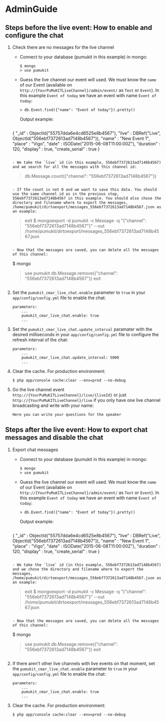 AdminGuide
==========

Steps before the live event: How to enable and configure the chat
-----------------------------------------------------------------

1. Check there are no messages for the live channel

   - Connect to your database (pumukit in this example) in mongo:

     ```
     $ mongo
     > use pumukit
     ```

   - Guess the live channel our event will used. We must know the `name` of our Event (available on `http://{YourPuMuKITLiveChannel}/admin/event/` as `Text` or `Event`). In this example `Event of today` we have an event with name `Event of today`:

     ```
     > db.Event.find({"name": "Event of today"}).pretty()
     ```

     Output example:

     ```
    {
        "_id" : ObjectId("55757dda6e4cd6525e8b4567"),
        "live" : DBRef("Live", ObjectId("556ebf7372613ad7148b4567")),
        "name" : "New Event 1",
        "place" : "Vigo",
        "date" : ISODate("2015-06-08T11:00:00Z"),
        "duration" : 120,
        "display" : true,
        "create_serial" : true
    }
     ```

   - We take the `live` id (in this example, 556ebf7372613ad7148b4567) and we search for all the messages with this channel id:

    ```
    > db.Message.count({"channel": "556ebf7372613ad7148b4567"})
    ```

   - If the count is not 0 and we want to save this data. You should use the same channel id as in the previous step, 556ebf7372613ad7148b4567 in this example. You should also chose the directory and filename where to export the messages, /home/pumukit/dirtoexport/messages_556ebf7372613ad7148b4567.json as an example:

    ```
    > exit
    $ mongoexport -d pumukit -c Message -q "{\"channel\": \"556ebf7372613ad7148b4567\"}" --out /home/pumukit/dirtoexport/messages_556ebf7372613ad7148b4567.json
    ```

   - Now that the messages are saved, you can delete all the messages of this channel:

    ```
    $ mongo
    > use pumukit
    > db.Message.remove({"channel": "556ebf7372613ad7148b4567"})
    > exit
    ```

2. Set the `pumukit_cmar_live_chat.enable` parameter to `true` in your `app/config/config.yml` file to enable the chat:

   ```
   parameters:
       ...
       pumukit_cmar_live_chat.enable: true
       ...
   ```

3. Set the `pumukit_cmar_live_chat.update_interval` paramater with the desired milliseconds in your `app/config/config.yml` file to configure the refresh interval of the chat:

   ```
   parameters:
       ...
       pumukit_cmar_live_chat.update_interval: 5000
       ...
   ```

4. Clear the cache. For production environment:
   
   ```
   $ php app/console cache:clear --env=prod --no-debug
   ```

5. Go the live channel event `http://{YourPuMuKITLiveChannel}/live/{liveId}` or just `http://{YourPuMuKITLiveChannel}/live` if you only have one live channel broadcasting and write with your name:

   ```
   Here you can write your questions for the speaker
   ```

Steps after the live event: How to export chat messages and disable the chat
----------------------------------------------------------------------------

1. Export chat messages

   - Connect to your database (pumukit in this example) in mongo:

     ```
     $ mongo
     > use pumukit
     ```

   - Guess the live channel our event will used. We must know the `name` of our Event (available on `http://{YourPuMuKITLiveChannel}/admin/event/` as `Text` or `Event`). In this example `Event of today` we have an event with name `Event of today`:

     ```
     > db.Event.find({"name": "Event of today"}).pretty()
     ```

     Output example:

     ```
    {
        "_id" : ObjectId("55757dda6e4cd6525e8b4567"),
        "live" : DBRef("Live", ObjectId("556ebf7372613ad7148b4567")),
        "name" : "New Event 1",
        "place" : "Vigo",
        "date" : ISODate("2015-06-08T11:00:00Z"),
        "duration" : 120,
        "display" : true,
        "create_serial" : true
    }
     ```

   - We take the `live` id (in this example, 556ebf7372613ad7148b4567) and we chose the directory and filename where to export the messages, /home/pumukit/dirtoexport/messages_556ebf7372613ad7148b4567.json as an example:

    ```
    > exit
    $ mongoexport -d pumukit -c Message -q "{\"channel\": \"556ebf7372613ad7148b4567\"}" --out /home/pumukit/dirtoexport/messages_556ebf7372613ad7148b4567.json
    ```

    - Now that the messages are saved, you can delete all the messages of this channel:

    ```
    $ mongo
    > use pumukit
    > db.Message.remove({"channel": "556ebf7372613ad7148b4567"})
    > exit
    ```

2. If there aren't other live channels with live events on that moment, set the `pumukit_cmar_live_chat.enable` parameter to `true` in your `app/config/config.yml` file to enable the chat:

   ```
   parameters:
       ...
       pumukit_cmar_live_chat.enable: true
       ...
   ```

3. Clear the cache. For production environment:
   
   ```
   $ php app/console cache:clear --env=prod --no-debug
   ```
